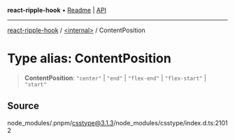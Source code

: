 **react-ripple-hook** • [Readme](../../README.md) \| [API](../../globals.md)

---

[react-ripple-hook](../../README.md) / [\<internal\>](../README.md) / ContentPosition

# Type alias: ContentPosition

> **ContentPosition**: `"center"` \| `"end"` \| `"flex-end"` \| `"flex-start"` \| `"start"`

## Source

node_modules/.pnpm/csstype@3.1.3/node_modules/csstype/index.d.ts:21012
